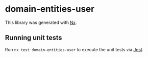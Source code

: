 # domain-entities-user

This library was generated with [Nx](https://nx.dev).

## Running unit tests

Run `nx test domain-entities-user` to execute the unit tests via [Jest](https://jestjs.io).
